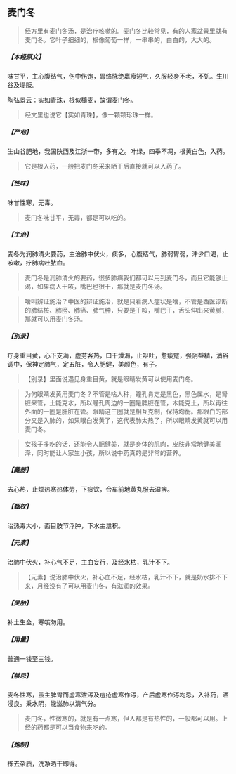 ## 麦门冬

> 经方里有麦门冬汤，是治疗咳嗽的。麦门冬比较常见，有的人家盆景里就有麦门冬。它叶子细细的，根像葡萄一样，一串串的，白白的，大大的。

##### 【本经原文】
味甘平，主心腹结气，伤中伤饱，胃络脉绝羸瘦短气，久服轻身不老，不饥。生川谷及堤阪。

陶弘景云：实如青珠，根似穬麦，故谓麦门冬。

> 经文里也说它【实如青珠】，像一颗颗珍珠一样。

##### 【产地】
生山谷肥地，我国陕西及江浙一带，多有之。叶绿，四季不凋，根黄白色，入药。

> 它是根入药，一般把麦门冬采来晒干后直接就可以入药了。

##### 【性味】
味甘性寒，无毒。

> 麦门冬味甘平，无毒，都是可以吃的。

##### 【主治】
麦冬为润肺清火要药，主治肺中伏火，痰多，心腹结气，肺弱胃弱，津少口渴，止咳嗽，疗肺病吐脓血。

> 麦门冬是润肺清火的要药，很多肺病我们都可以用到麦门冬，而且它能够止渴，如果病人干咳，嘴巴也很干，那就是麦门冬汤。

> 啥叫辨证施治？中医的辩证施治，就是只看病人症状是啥，不管是西医诊断的肺结核、肺痨、肺癌、肺气肿，只要是干咳，嘴巴干，舌头伸出来黄腻，那就可以用麦门冬汤。

##### 【别录】
疗身重目黄，心下支满，虚劳客热，口干燥渴，止呕吐，愈痿躄，强阴益精，消谷调中，保神定肺气，定五脏，令人肥健，美颜色，有子。

> 【别录】里面说遇见身重目黄，就是眼睛发黄可以使用麦门冬。

> 为何眼睛发黄用麦门冬？不管是啥人种，瞳孔肯定是黑色，黑色属水，是肾脏来管，土能克水，所以瞳孔周边的一圈是脾脏在管，木能克土，所以再往外面的一圈是肝脏在管。眼睛这三圈就是相互克制，保持均衡。那眼白的部分又是入肺的，如果眼白发黄了，这代表肺太热了，所以眼睛发黄就可以用麦门冬。

> 女孩子多吃的话，还能令人肥健美，就是身体的肌肉，皮肤非常地健美润泽，同时能让人家生小孩，所以说中药真的是非常的营养。

##### 【藏器】
去心热，止烦热寒热体劳，下痰饮，合车前地黄丸服去湿痹。
##### 【甄权】
治热毒大小，面目肢节浮肿，下水主泄积。
##### 【元素】
治肺中伏火，补心气不足，主血妄行，及经水枯，乳汁不下。

> 【元素】说治肺中伏火，补心血不足，经水枯，乳汁不下，就是奶水排不下来，月经没有了可以用麦门冬，有滋润的效果。

##### 【灵胎】
补土生金，寒咳勿用。
##### 【用量】
普通一钱至三钱。
##### 【禁忌】
麦冬性寒，虽主脾胃而虚寒泄泻及痘疮虚寒作泻，产后虚寒作泻均忌，入补药，酒浸良。秉水阴，能滋肺以清气分。

> 麦门冬，性微寒的，就是有一点寒，但人都是有热性的，一般都可以用。上经的药都是可以当食物来吃的。

##### 【炮制】
拣去杂质，洗净晒干即得。